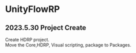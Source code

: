 # UnityFlowRP
## 2023.5.30 Project Create

Create HDRP project.   
Move the Core,HDRP, Visual scripting, package to Packages.

